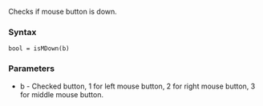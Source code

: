 Checks if mouse button is down.

### Syntax
    bool = isMDown(b)

### Parameters

* b - Checked button, 1 for left mouse button, 2 for right mouse button, 3 for middle mouse button.